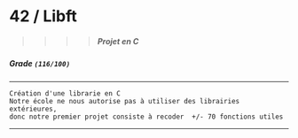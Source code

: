 # 42  /  Libft
>>>> ##### Projet en C

##### Grade ``(116/100)``
-------------------------------
```
Création d'une librarie en C
Notre école ne nous autorise pas à utiliser des librairies extérieures, 
donc notre premier projet consiste à recoder  +/- 70 fonctions utiles
```
-----------------------

